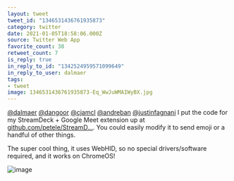 ```yaml
---
layout: tweet
tweet_id: "1346531436761935873"
category: twitter
date: 2021-01-05T18:58:06.000Z
source: Twitter Web App
favorite_count: 38
retweet_count: 7
is_reply: true
in_reply_to_id: "1342524959571099649"
in_reply_to_user: dalmaer
tags:
- tweet
image: 1346531436761935873-Eq_WwJuWMAIWyBX.jpg
---
```


[@dalmaer](https://twitter.com/@dalmaer) [@dangoor](https://twitter.com/@dangoor) [@cjamcl](https://twitter.com/@cjamcl) [@andreban](https://twitter.com/@andreban) [@justinfagnani](https://twitter.com/@justinfagnani) I put the code for my StreamDeck + Google Meet extension up at [github.com/petele/StreamD…](https://github.com/petele/StreamDeck-Meet). You could easily modify it to send emoji or a handful of other things.

The super cool thing, it uses WebHID, so no special drivers/software required, and it works on ChromeOS! 

![image](/img/tweets/1346531436761935873-Eq_WwJuWMAIWyBX.jpg)
